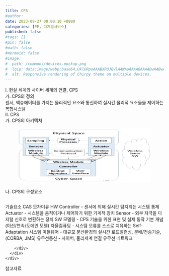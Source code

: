 ```yaml
---
title: CPS
#author: 
date: 2023-09-27 00:00:10 +0800
categories: [PE, 디지털서비스]
published: false
#tags: []
#pin: false
#math: false
#mermaid: false
#image:
#  path: /commons/devices-mockup.png
#  lqip: data:image/webp;base64,UklGRpoAAABXRUJQVlA4WAoAAAAQAAAADwAABwAAQUxQSDIAAAARL0AmbZurmr57yyIiqE8oiG0bejIYEQTgqiDA9vqnsUSI6H+oAERp2HZ65qP/VIAWAFZQOCBCAAAA8AEAnQEqEAAIAAVAfCWkAALp8sF8rgRgAP7o9FDvMCkMde9PK7euH5M1m6VWoDXf2FkP3BqV0ZYbO6NA/VFIAAAA
#  alt: Responsive rendering of Chirpy theme on multiple devices.
---
```


<div class="post-wrap">
  <div class="para">
    <div class="para-title">
      I. 현실 세계와 사이버 세계의 연결, CPS
    </div>
    <div class="para-cntnt">
      <div class="para">
        <div class="para-title">
          가. CPS의 정의
        </div>
        <div class="para-cntnt">
            센서, 액츄에이터를 가지는 물리적인 요소와 통신하여 실시간 물리적 요소들을 제어하는 복합시스템
        </div>
      </div>
    </div>
  </div>
  
  <div class="para">
    <div class="para-title">
      II. CPS
    </div>
    <div class="para-cntnt">
      <div class="para">
        <div class="para-title">
          가. CPS의 아키텍처
        </div>
        <div class="para-cntnt">
          <figure class="post-figure">
            <img src="/assets/img/posts/CPS.png" alt="CPS">
<!--            <figcaption>Source: Unveiling the Metaverse: Exploring Emerging Trends, Multifaceted Perspectives, and Future Challenges</figcaption>-->
          </figure>
        </div>
      </div>
      <div class="para">
        <div class="para-title">
          나. CPS의 구성요소
        </div>
        <div class="para-cntnt">
          <table class="post-table">
          </table>
          기술요소 CAS 모자미유
  HW 
    Controller - 센서에 의해 실시간 탐지되는 시스템 통제
    Actuator - 시스템을 움직이거나 제어하기 위한 기계적 장치
    Sensor - 외부 자극을 디지털 신호로 변환하는 장치
  SW
    모델링 - CPS 기술을 위한 표현 및 실제 동작 기본 개념 (이산/연속/도메인 모델)
    자율컴퓨팅 - 시스템 오류를 스스로 치유하는 Self-Adaptation 시스템
    미들웨어 - 대규모 분산환경의 실시간 로드밸런싱, 분배/전송기술, (CORBA, JMS)
    유무선통신 - 사이버, 물리세계 연결 유무선 네트워크

        </div>
      </div>
    </div>
  </div>

  <div class="refr-wrap">
    <div class="refr-title">
        참고자료
    </div>
    <ol class="refr-list">
    <!--    <li>(나현식, 최대선) <a target="_blank" href="https://scienceon.kisti.re.kr/commons/util/originalView.do?cn=JAKO202225948430499&oCn=JAKO202225948430499&dbt=JAKO&journal=NJOU00291864">메타버스 보안 위협 요소 및 대응 방안 검토</a></li>-->
    <!--    <li>(M. Uddin, S. Manickam, H. Ullah, M. Obaidat and A. Dandoush) <a target="_blank" href="https://ieeexplore.ieee.org/abstract/document/10138386">Unveiling the Metaverse: Exploring Emerging Trends, Multifaceted Perspectives, and Future Challenges</a></li>-->
    </ol>
  </div>
</div>
